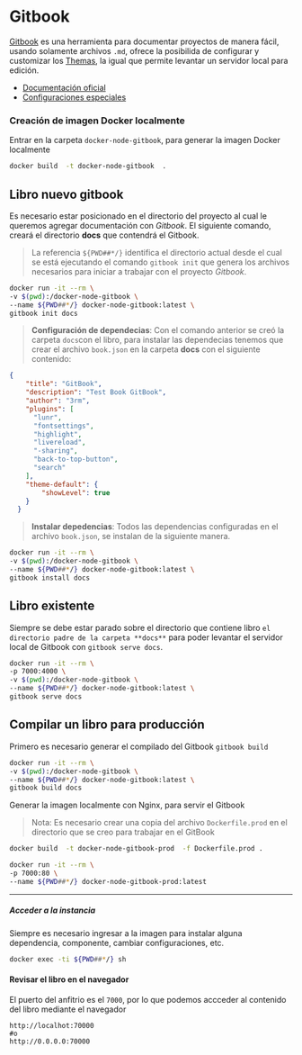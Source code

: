 # Gitbook 
[Gitbook](https://github.com/GitbookIO/gitbook) es una herramienta para documentar proyectos de manera fácil, usando solamente archivos `.md`, ofrece la posibilida de configurar y customizar los [Themas](https://www.npmjs.com/package/gitbook-plugin-theme-gestalt), la igual que permite levantar un servidor local para edición. 
- [Documentación oficial](https://docs.gitbook.com/)
- [Configuraciones especiales](https://gitbookio.gitbooks.io/documentation/content/format/index.html)

### Creación de imagen Docker localmente
Entrar en la carpeta `docker-node-gitbook`, para generar la imagen Docker localmente
```sh 
docker build  -t docker-node-gitbook  .
```
## Libro nuevo gitbook
Es necesario estar posicionado en el directorio del proyecto al cual le queremos agregar documentación con _Gitbook_. El siguiente comando, creará el directorio **docs** que contendrá el Gitbook. 
> La referencia `${PWD##*/}` identifica el directorio actual desde el cual se está ejecutando el comando `gitbook init` que genera los archivos necesarios para iniciar a trabajar con el proyecto _Gitbook_.
```sh 
docker run -it --rm \
-v $(pwd):/docker-node-gitbook \
--name ${PWD##*/} docker-node-gitbook:latest \
gitbook init docs
```
> **Configuración de dependecias**: Con el comando anterior se creó la carpeta `docs`con el libro, para instalar las dependecias tenemos que crear el archivo `book.json` en la carpeta **docs** con el siguiente contenido:

```json
{
    "title": "GitBook",
    "description": "Test Book GitBook",
    "author": "3rm",
    "plugins": [
      "lunr",
      "fontsettings",
      "highlight",
      "livereload",
      "-sharing",
      "back-to-top-button",
      "search"
    ],
    "theme-default": {
        "showLevel": true
    }
  }

```
> **Instalar depedencias**: Todos las dependencias configuradas en el archivo `book.json`, se instalan de la siguiente manera.

```sh 
docker run -it --rm \
-v $(pwd):/docker-node-gitbook \
--name ${PWD##*/} docker-node-gitbook:latest \
gitbook install docs
```

## Libro existente
Siempre se debe estar parado sobre el directorio que contiene libro `el directorio padre de la carpeta **docs**` para poder levantar el servidor local de Gitbook con `gitbook serve docs`.
```sh 
docker run -it --rm \
-p 7000:4000 \
-v $(pwd):/docker-node-gitbook \
--name ${PWD##*/} docker-node-gitbook:latest \
gitbook serve docs
```

## Compilar un libro para producción 
Primero es necesario generar el compilado del Gitbook `gitbook build`
```sh
docker run -it --rm \
-v $(pwd):/docker-node-gitbook \
--name ${PWD##*/} docker-node-gitbook:latest \
gitbook build docs
```

Generar la imagen localmente con Nginx, para servir el Gitbook
> Nota: Es necesario crear una copia del archivo `Dockerfile.prod` en el directorio que se creo para trabajar en el GitBook

```sh 
docker build  -t docker-node-gitbook-prod  -f Dockerfile.prod .
```

```sh
docker run -it --rm \
-p 7000:80 \
--name ${PWD##*/} docker-node-gitbook-prod:latest
```
---

##### Acceder a la instancia
Siempre es necesario ingresar a la imagen para instalar alguna dependencia, componente, cambiar configuraciones, etc.
```sh
docker exec -ti ${PWD##*/} sh
```
#### Revisar el libro en el navegador
El puerto del anfitrio es el `7000`, por lo que podemos accceder al contenido del libro mediante el navegador
```http
http://localhot:70000
#o
http://0.0.0.0:70000
```

